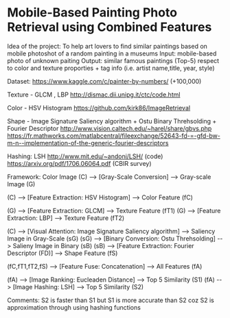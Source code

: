 # Mobile-Based Painting Photo Retrieval using Combined Features
Idea of the project: To help art lovers to find similar paintings based on mobile photoshot of a random painting in a museums
Input: mobile-based photo of unknown paiting
Output: similar famous paintings (Top-5) respect to color and texture proporties + tag info (i.e. artist name,title, year, style)

Dataset: https://www.kaggle.com/c/painter-by-numbers/ (+100,000)

Texture - GLCM , LBP
http://dismac.dii.unipg.it/ctc/code.html

Color - HSV Histogram
https://github.com/kirk86/ImageRetrieval

Shape - Image Signature Saliency algorithm + Ostu Binary Threhsolding + Fourier Descriptor
http://www.vision.caltech.edu/~harel/share/gbvs.php
https://fr.mathworks.com/matlabcentral/fileexchange/52643-fd-=-gfd-bw-m-n--implementation-of-the-generic-fourier-descriptors

Hashing: LSH
http://www.mit.edu/~andoni/LSH/ (code)
https://arxiv.org/pdf/1706.06064.pdf (CBIR survey)



Framework:
Color Image (C) --> [Gray-Scale Conversion] --> Gray-scale Image (G)

(C) --> [Feature Extraction: HSV Histogram] --> Color Feature (fC)

(G) --> [Feature Extraction: GLCM] --> Texture Feature (fT1)
(G) --> [Feature Extraction: LBP] --> Texture Feature (fT2)

(C) --> [Visual Attention: Image Signature Saliency algorithm] --> Saliency Image in Gray-Scale (sG)
(sG) --> [Binary Conversion: Ostu Threhsolding] --> Salieny Image in Binary (sB)
(sB) --> [Feature Extraction: Fourier Descriptor (FD)] --> Shape Feature (fS)

(fC,fT1,fT2,fS) --> [Feature Fuse: Concatenation] --> All Features (fA)

(fA) --> [Image Ranking: Eucleaden Distance] --> Top 5 Similarity (S1)
(fA) --> [Image Hashing: LSH] --> Top 5 Similarity (S2)

Comments: S2 is faster than S1 but S1 is more accurate than S2 coz S2 is approximation through using hashing functions
